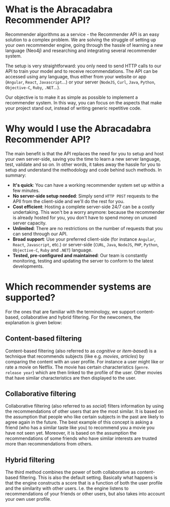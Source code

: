 # What is the Abracadabra Recommender API?

Recommender algorithms as a service - the Recommender API is an easy solution to a complex problem. We are solving the struggle of setting up your own recommender engine, going through the hassle of learning a new language (Neo4j) and researching and integrating several recommender system.

The setup is very straightforward: you only need to send HTTP calls to our API to train your model and to receive recommendations. The API can be accessed using any language, thus either from your website or app (`Angular`, `React`, `Javascript`...) or your server (`NodeJS`, `Curl`, `Java`, `Python`, `Objective-C`, `Ruby`, `.NET`...).

Our objective is to make it as simple as possible to implement a recommender system. In this way, you can focus on the aspects that make your project stand out, instead of writing generic repetitive code.

# Why would I use the Abracadabra Recommender API?

The main benefit is that the API replaces the need for you to setup and host your own server-side, saving you the time to learn a new server language, test, validate and so on. In other words, it takes away the hassle for you to setup and understand the methodology and code behind such methods. In summary:

- **It's quick**: You can have a working recommender system set up within a few minutes.
- **No server-side setup needed**: Simply send `HTTP POST` requests to the APII from the client-side and we'll do the rest for you.
- **Cost efficient**: Hosting a complete server-side 24/7 can be a costly undertaking. This won't be a worry anymore: because the recommender is already hosted for you, you don't have to spend money on unused server capacity.
- **Unlimited**: There are no restrictions on the number of requests that you can send through our API.
- **Broad support**: Use your preferred client-side (for instance `Angular`, `React`, `Javascript`, etc.) or server-side (`CURL`, `Java`, `NodeJS`, `PHP`, `Python`, `Objective-C`, `Ruby` and `.NET`) language.
- **Tested, pre-configured and maintained**: Our team is constantly monitoring, testing and updating the server to conform to the latest developments.

# Which recommender systems are supported?

For the ones that are familiar with the terminology, we support content-based, collaborative and hybrid filtering. For the newcomers, the explanation is given below:

## Content-based filtering

Content-based filtering (also referred to as *cognitive* or *item-based*) is a technique that recommends subjects (like e.g. *movies*, *articles*) by comparing the content with an user profile. For instance a user might like or rate a movie on Netflix. The movie has certain characteristics (`genre`. `release year`) which are then linked to the profile of the user. Other movies that have similar characteristics are then displayed to the user. 

## Collaborative filtering

Collaborative filtering (also referred to as *social*) filters information by using the recommendations of other users that are the most similar. It is based on the assumption that people who like certain subjects in the past are likely to agree again in the future. The best example of this concept is asking a friend (who has a similar taste like you) to recommend you a movie you have not seen yet. Moreover, it is based on the assumption the recommendations of some friends who have similar interests are trusted more than recommendations from others.

## Hybrid filtering

The third method combines the power of both collaborative as content-based filtering. This is also the default setting. Basically what happens is that the engine constructs a score that is a function of both the user profile and the similarity with other users. I.e. the engine listens to recommendations of your friends or other users, but also takes into account your own user profile. 
